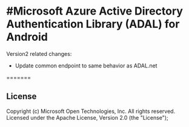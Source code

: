 #Microsoft Azure Active Directory Authentication Library (ADAL) for Android
===========

 Version2 related changes:
 * Update common endpoint to same behavior as ADAL.net
 
=======

## License

Copyright (c) Microsoft Open Technologies, Inc.  All rights reserved. Licensed under the Apache License, Version 2.0 (the "License"); 
